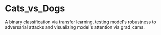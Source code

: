 # Cats_vs_Dogs
A binary classification via transfer learning, testing model's robustness to adversarial attacks and visualizing model's attention via grad_cams.
